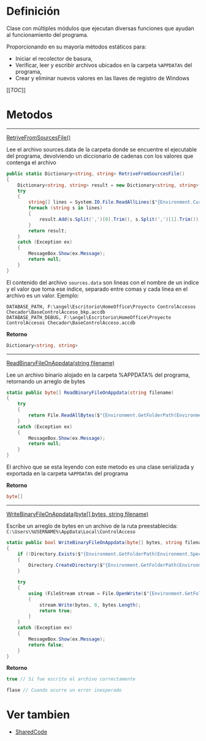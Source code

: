 # Definición
Clase con múltiples módulos que ejecutan diversas funciones que ayudan al funcionamiento del programa.

Proporcionando en su mayoría métodos estáticos para: 
- Iniciar el recolector de basura, 
- Verificar, leer y escribir archivos ubicados en la carpeta `%APPDATA%` del programa, 
- Crear y eliminar nuevos valores en las llaves de registro de Windows

[[_TOC_]]

# Metodos
----
[RetriveFromSourcesFile()]()

Lee el archivo sources.data de la carpeta donde se encuentre el ejecutable del programa, devolviendo un diccionario de cadenas con los valores que contenga el archivo


``` csharp
public static Dictionary<string, string> RetriveFromSourcesFile()
{
    Dictionary<string, string> result = new Dictionary<string, string>();
    try
    {
        string[] lines = System.IO.File.ReadAllLines($"{Environment.CurrentDirectory}/sources.data");
        foreach (string s in lines)
        {
            result.Add(s.Split(',')[0].Trim(), s.Split(',')[1].Trim());
        }
        return result;
    }
    catch (Exception ex)
    {
        MessageBox.Show(ex.Message);
        return null;
    }
}
```
El contenido del archivo ``sources.data`` son lineas con el nombre de un indice y el valor que toma ese indice, separado entre comas y cada linea en el archivo es un valor. Ejemplo:

```
DATABASE_PATH, F:\angel\Escritorio\HomeOffice\Proyecto ControlAccesos Checador\BaseControlAcceso_bkp.accdb
DATABASE_PATH_DEBUG, F:\angel\Escritorio\HomeOffice\Proyecto ControlAccesos Checador\BaseControlAcceso.accdb
```
**Retorno**
``` csharp 
Dictionary<string, string>
```

----
[ReadBinaryFileOnAppdata(string filename)]()

Lee un archivo binario alojado en la carpeta %APPDATA% del programa, retornando un arreglo de bytes

``` csharp 
static public byte[] ReadBinaryFileOnAppdata(string filename)
{
    try
    {
        return File.ReadAllBytes($"{Environment.GetFolderPath(Environment.SpecialFolder.LocalApplicationData)}\\ControlAcceso\\{filename}");
    }
    catch (Exception ex)
    {
        MessageBox.Show(ex.Message);
        return null;
    }
}
```

El archivo que se esta leyendo con este metodo es una clase serializada y exportada en la carpeta `%APPDATA%` del programa

**Retorno**
``` csharp
byte[]
```

----
[WriteBinaryFileOnAppdata(byte[] bytes, string filename)]()

Escribe un arreglo de bytes en un archivo de la ruta preestablecida: `C:\Users\%USERNAME%\AppData\Local\ControlAcceso`

``` csharp
static public bool WriteBinaryFileOnAppdata(byte[] bytes, string filename)
{
    if (!Directory.Exists($"{Environment.GetFolderPath(Environment.SpecialFolder.LocalApplicationData)}\\ControlAcceso\\{filename}"))
    {
        Directory.CreateDirectory($"{Environment.GetFolderPath(Environment.SpecialFolder.LocalApplicationData)}\\ControlAcceso");
    }

    try
    {
        using (FileStream stream = File.OpenWrite($"{Environment.GetFolderPath(Environment.SpecialFolder.LocalApplicationData)}\\ControlAcceso\\{filename}"))
        {
            stream.Write(bytes, 0, bytes.Length);
            return true;
        }
    }
    catch (Exception ex)
    {
        MessageBox.Show(ex.Message);
        return false;
    }
}
```

**Retorno**
``` csharp
true // Si fue escrito el archivo correctamente

flase // Cuando ocurre un error inesperado
```

# Ver tambien
- [SharedCode](/SharedCode)